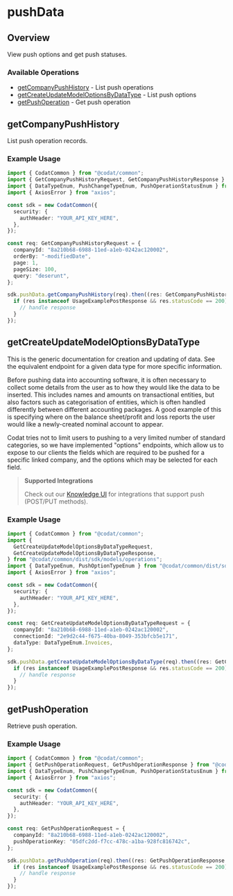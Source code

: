 # pushData

## Overview

View push options and get push statuses.

### Available Operations

* [getCompanyPushHistory](#getcompanypushhistory) - List push operations
* [getCreateUpdateModelOptionsByDataType](#getcreateupdatemodeloptionsbydatatype) - List push options
* [getPushOperation](#getpushoperation) - Get push operation

## getCompanyPushHistory

List push operation records.

### Example Usage

```typescript
import { CodatCommon } from "@codat/common";
import { GetCompanyPushHistoryRequest, GetCompanyPushHistoryResponse } from "@codat/common/dist/sdk/models/operations";
import { DataTypeEnum, PushChangeTypeEnum, PushOperationStatusEnum } from "@codat/common/dist/sdk/models/shared";
import { AxiosError } from "axios";

const sdk = new CodatCommon({
  security: {
    authHeader: "YOUR_API_KEY_HERE",
  },
});

const req: GetCompanyPushHistoryRequest = {
  companyId: "8a210b68-6988-11ed-a1eb-0242ac120002",
  orderBy: "-modifiedDate",
  page: 1,
  pageSize: 100,
  query: "deserunt",
};

sdk.pushData.getCompanyPushHistory(req).then((res: GetCompanyPushHistoryResponse | AxiosError) => {
  if (res instanceof UsageExamplePostResponse && res.statusCode == 200) {
    // handle response
  }
});
```

## getCreateUpdateModelOptionsByDataType

This is the generic documentation for creation and updating of data. See the equivalent endpoint for a given data type for more specific information. 

Before pushing data into accounting software, it is often necessary to collect some details from the user as to how they would like the data to be inserted. This includes names and amounts on transactional entities, but also factors such as categorisation of entities, which is often handled differently between different accounting packages. A good example of this is specifying where on the balance sheet/profit and loss reports the user would like a newly-created nominal account to appear.

Codat tries not to limit users to pushing to a very limited number of standard categories, so we have implemented "options" endpoints, which allow us to expose to our clients the fields which are required to be pushed for a specific linked company, and the options which may be selected for each field.


> **Supported Integrations**
> 
> Check out our [Knowledge UI](https://knowledge.codat.io/) for integrations that support push (POST/PUT methods).

### Example Usage

```typescript
import { CodatCommon } from "@codat/common";
import {
  GetCreateUpdateModelOptionsByDataTypeRequest,
  GetCreateUpdateModelOptionsByDataTypeResponse,
} from "@codat/common/dist/sdk/models/operations";
import { DataTypeEnum, PushOptionTypeEnum } from "@codat/common/dist/sdk/models/shared";
import { AxiosError } from "axios";

const sdk = new CodatCommon({
  security: {
    authHeader: "YOUR_API_KEY_HERE",
  },
});

const req: GetCreateUpdateModelOptionsByDataTypeRequest = {
  companyId: "8a210b68-6988-11ed-a1eb-0242ac120002",
  connectionId: "2e9d2c44-f675-40ba-8049-353bfcb5e171",
  dataType: DataTypeEnum.Invoices,
};

sdk.pushData.getCreateUpdateModelOptionsByDataType(req).then((res: GetCreateUpdateModelOptionsByDataTypeResponse | AxiosError) => {
  if (res instanceof UsageExamplePostResponse && res.statusCode == 200) {
    // handle response
  }
});
```

## getPushOperation

Retrieve push operation.

### Example Usage

```typescript
import { CodatCommon } from "@codat/common";
import { GetPushOperationRequest, GetPushOperationResponse } from "@codat/common/dist/sdk/models/operations";
import { DataTypeEnum, PushChangeTypeEnum, PushOperationStatusEnum } from "@codat/common/dist/sdk/models/shared";
import { AxiosError } from "axios";

const sdk = new CodatCommon({
  security: {
    authHeader: "YOUR_API_KEY_HERE",
  },
});

const req: GetPushOperationRequest = {
  companyId: "8a210b68-6988-11ed-a1eb-0242ac120002",
  pushOperationKey: "05dfc2dd-f7cc-478c-a1ba-928fc816742c",
};

sdk.pushData.getPushOperation(req).then((res: GetPushOperationResponse | AxiosError) => {
  if (res instanceof UsageExamplePostResponse && res.statusCode == 200) {
    // handle response
  }
});
```

